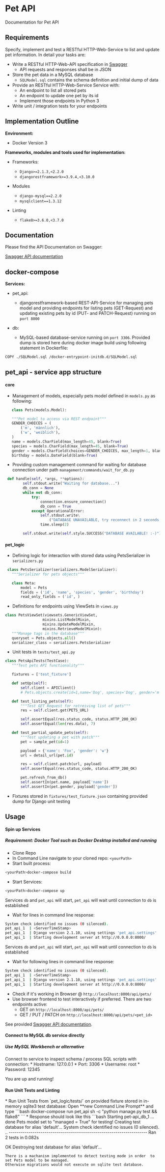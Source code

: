 # Pet API

Documentation for Pet API

## Requirements
Specify, implement and test a RESTful HTTP-Web-Service to list and update pet information. In detail your tasks are:

* Write a RESTful HTTP-Web-API specification in [Swagger](http://swagger.io/specification/)
  * API requests and responses shall be in JSON
* Store the pet data in a MySQL database
  * `SQLModel.sql` contains the schema definition and initial dump of data
* Provide an RESTful HTTP-Web-Service Service with:
  * An endpoint to list all stored pets
  * An endpoint to update one pet by its id
  * Implement those endpoints in Python 3
* Write unit / integration tests for your endpoints

## Implementation Outline
**Environment:**

* Docker Version 3

**Frameworks, modules and tools used for implementation:**


* Frameworks:
    * `Django>=2.1.3,<2.2.0`
    * `djangorestframework>=3.9.4,<3.10.0`
    
* Modules
    * `django-mysql==2.2.0`
    * `mysqlclient==1.3.12`
    
* Linting
    * `flake8>=3.6.0,<3.7.0`

## Documentation
Please find the API Documentation on Swagger:

[Swagger API documentation](https://app.swaggerhub.com/apis-docs/CriticalNameError/pet-api/1.0.0#/)

## docker-compose
**Services:**
* pet_api:
    * djangorestframework-based REST-API-Service for managing pets model
    and providing endpoints for listing pets (GET-Request) and 
    updating existing pets by id (PUT- and PATCH-Request) running on `port 8000`
    
* db:
    * MySQL-based database-service running on `port 3306`. Provided dump is stored here 
    during docker image build using following statement in Dockerfile:
    
```bash 
COPY ./SQLModel.sql /docker-entrypoint-initdb.d/SQLModel.sql
```

## pet_api - service app structure
 <h4>core</h4>
    
* Management of models, especially pets model defined in `models.py` as following:
 ```python
    class Pets(models.Model):

    """Pet model to access via REST endpoint"""
    GENDER_CHOICES = (
        ('m', 'männlich'),
        ('w', 'weiblich'),
    )
    name = models.CharField(max_length=45, blank=True)
    species = models.CharField(max_length=45, blank=True)
    gender = models.CharField(choices=GENDER_CHOICES, max_length=1, blank=True)
    birthday = models.DateField(blank=True)
```
* Providing custom management command for waiting for database 
connection under path `management/commands/wait_for_db.py`

```python
 def handle(self, *args, **options):
        self.stdout.write("Waiting for database...")
        db_conn = None
        while not db_conn:
            try:
                connection.ensure_connection()
                db_conn = True
            except OperationalError:
                self.stdout.write\
                    ("DATABASE UNAVAILABLE, try reconnect in 2 seconds...")
                time.sleep(2)

        self.stdout.write(self.style.SUCCESS("DATABASE AVAILABLE! :-)"))
```
 <h4>pet_logic</h4>
    
* Defining logic for interaction with stored data using PetsSerializer in `serializers.py`
 ```python
  class PetsSerializer(serializers.ModelSerializer):
    """Serializer for pets objects"""

    class Meta:
        model = Pets
        fields = ('id', 'name', 'species', 'gender', 'birthday')
        read_only_fields = ('id', )
```


   
* Definitions for endpoints using ViewSets in `views.py`
 ```python
class PetsViewSet(viewsets.GenericViewSet,
                  mixins.ListModelMixin,
                  mixins.UpdateModelMixin,
                  mixins.RetrieveModelMixin):
    """Manage tags in the database"""
    queryset = Pets.objects.all()
    serializer_class = serializers.PetsSerializer
```
    
  
* Unit tests in `tests/test_api.py`
 ```python
class PetsApiTests(TestCase):
    """Test pets API functionality"""

    fixtures = ['test_fixture']

    def setUp(self):
        self.client = APIClient()
        # Pets.objects.create(id=1,name='Dog', species='Dog', gender='m', birthday='2015-01-01')

    def test_listing_pets(self):
        """Test GET Request for retreiving list of pets"""
        res = self.client.get(PETS_URL)

        self.assertEqual(res.status_code, status.HTTP_200_OK)
        self.assertEqual(len(res.data), 7)

    def test_partial_update_pets(self):
        """Test updating a pet with patch"""
        pet = sample_pet(id=1)

        payload = {'name': 'Fox', 'gender': 'w'}
        url = detail_url(pet.id)

        res = self.client.patch(url, payload)
        self.assertEqual(res.status_code, status.HTTP_200_OK)

        pet.refresh_from_db()
        self.assertIn(pet.name, payload['name'])
        self.assertIn(pet.gender, payload['gender'])
```    
    
* Fixtures stored in `fixtures/test_fixture.json` containing provided dump for Django unit testing   

## Usage
<h4>Spin up Services</h4>
<h5>Requirement: Docker Tool such as Docker Desktop installed and running</h5>

* Clone Repo
 * In Command Line navigate to your cloned repo: `<yourPath>`
 * Start built process:
 
 ```bash
 <yourPath>docker-compose build
 ```
 
* Start Services:

 ```bash
 <yourPath>docker-compose up
```

Services `db` and `pet_api` will start, `pet_api` will wait until connection
to `db` is established

* Wait for lines in command line response:

```bash
System check identified no issues (0 silenced).
pet_api_1  | <ServerTimeStamp>
pet_api_1  | Django version 2.1.10, using settings 'pet_api.settings'
pet_api_1  | Starting development server at http://0.0.0.0:8000/
```

Services `db` and `pet_api` will start, `pet_api` will wait until connection
to `db` is established
* Wait for  following lines in command line response:
```bash
System check identified no issues (0 silenced).
pet_api_1  | <ServerTimeStamp>
pet_api_1  | Django version 2.1.10, using settings 'pet_api.settings'
pet_api_1  | Starting development server at http://0.0.0.0:8000/
```
* Check if it's working in Browser @ `http://localhost:8000/api/pets/`
* Use browser frontend to test interactively if preferred. There are two endpoints active:
    * GET on `http://localhost:8000/api/pets/`
    * GET / PUT / PATCH on `http://localhost:8000/api/pets/<pet_id>`

See provided [Swagger API documentation](https://app.swaggerhub.com/apis-docs/CriticalNameError/pet-api/1.0.0#/).


<h4>Connect to MySQL db service directly </h4>
<h5>Use MySQL Workbench or alternative</h5>
Connect to service to inspect schema / process SQL scripts with connection:
* Hostname: 127.0.0.1
* Port: 3306
* Username: root
* Password: 12345

You are up and running!
<h4>Run Unit Tests and Linting</h4>
* Run Unit Tests from `pet_logic/tests/` on provided fixture stored 
in in-memory sqlite3 test database:
Open **new Command Line Prompt** and type
 ```bash
 <yourPath>docker-compose run pet_api sh -c "python manage.py test && flake8"
```
* Response should look like this
```bash
Starting pet-api_db_1 ... done
Pets model set to "managed = True" for testing!
Creating test database for alias 'default'...
System check identified no issues (0 silenced).
..
----------------------------------------------------------------------
Ran 2 tests in 0.082s

OK
Destroying test database for alias 'default'...
```
There is a machanism implemented to detect testing mode in order  to set Pets model to be managed.
Otherwise migrations would not execute on sqlite test database.





